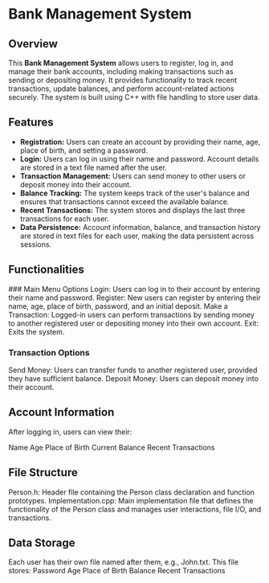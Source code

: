 # Bank Management System

## Overview
This **Bank Management System** allows users to register, log in, and manage their bank accounts, including making transactions such as sending or depositing money. It provides functionality to track recent transactions, update balances, and perform account-related actions securely. The system is built using C++ with file handling to store user data.

## Features
- **Registration:** Users can create an account by providing their name, age, place of birth, and setting a password.
- **Login:** Users can log in using their name and password. Account details are stored in a text file named after the user.
- **Transaction Management:** Users can send money to other users or deposit money into their account.
- **Balance Tracking:** The system keeps track of the user's balance and ensures that transactions cannot exceed the available balance.
- **Recent Transactions:** The system stores and displays the last three transactions for each user.
- **Data Persistence:** Account information, balance, and transaction history are stored in text files for each user, making the data persistent across sessions.

## Functionalities
### Main Menu Options
Login: Users can log in to their account by entering their name and password.
Register: New users can register by entering their name, age, place of birth, password, and an initial deposit.
Make a Transaction: Logged-in users can perform transactions by sending money to another registered user or depositing money into their own account.
Exit: Exits the system.
### Transaction Options
Send Money: Users can transfer funds to another registered user, provided they have sufficient balance.
Deposit Money: Users can deposit money into their account.
## Account Information
After logging in, users can view their:

Name
Age
Place of Birth
Current Balance
Recent Transactions

## File Structure
Person.h: Header file containing the Person class declaration and function prototypes.
Implementation.cpp: Main implementation file that defines the functionality of the Person class and manages user interactions, file I/O, and transactions.

## Data Storage
Each user has their own file named after them, e.g., John.txt. This file stores:
Password
Age
Place of Birth
Balance
Recent Transactions

